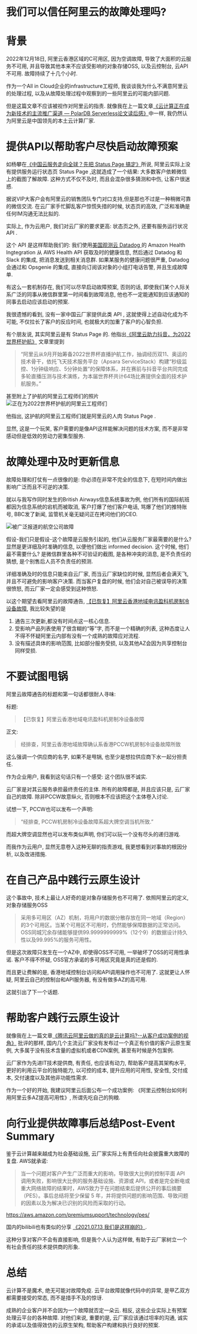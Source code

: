 # 我们可以信任阿里云的故障处理吗?

# 背景
2022年12月18日, 阿里云香港区域的C可用区, 因为空调故障, 导致了大面积的云服务不可用, 并且导致其他本来不应该受影响的对象存储OSS, 以及云控制台, 云API不可用. 故障持续了十几个小时.

作为一个All in Cloud企业的infrastructure工程师, 我谈谈我为什么不满意阿里云的处理过程, 以及从故障处理过程中观察到的一些阿里云的可能内部问题. 

但是这篇文章不应该被视作对阿里云的指责. 就像我在上一篇文章[《云计算正在成为新技术的主流推广渠道 — PolarDB Serverless论文读后感》](https://mp.weixin.qq.com/s/_rwRNQslTRtAuYRJKsoj4Q)中一样, 我仍然认为阿里云是中国领先的本土云计算厂家. 

# 提供API以帮助客户尽快启动故障预案
如杨攀在[《中国云服务走向全球？先把 Status Page 搞定》](https://mp.weixin.qq.com/s/hVYXyA9ZMyWwbPtPoXuHhQ)所说, 阿里云实际上没有提供服务运行状态页 Status Page ,这就造成了一个结果: 大多数客户依赖微信上的截图了解故障. 这种方式不仅不及时, 而且会混杂很多猜测和中伤, 让客户很迷惑. 

据说VIP大客户会有阿里云的销售团队专门对口支持,但是那也不过是一种稍微可靠的微信交流. 在云厂家手忙脚乱客户惊慌失措的时候, 状态页的高效, 广泛和准确是任何IM沟通无法比拟的. 

实际上, 作为云用户, 我们对云厂家的要求更高: 状态页之外, 还要有服务运行状况 API . 

这个 API 是这样帮助我们的: 我们使用[美国观测云 Datadog ](https://mp.weixin.qq.com/s/AvQZWLoAUb3ZMpkW_ttsPA) 的 Amazon Health Ingtegration 从 AWS Health API 获取及时的健康信息,
然后通过 Datadog 和 Slack 的集成, 把消息发送到相关消息群.
如果某服务的健康问题很严重, Datadog 会通过和 Opsgenie 的集成, 直接向订阅该对象的小组打电话告警, 并且生成故障单. 

有这么一套机制存在, 我们可以尽早启动故障预案, 否则的话, 即使我们某个人际关系广泛的同事从微信群里第一时间看到故障消息, 他也不一定能通知到应该通知的同事去启动应该启动的预案.

我很遗憾的看到, 没有一家中国云厂家提供此类 API , 这就使得上述自动化成为不可能, 不仅拉长了客户的反应时间, 也就极大的加重了客户的心智负担.

有个朋友说, 其实阿里云是有 Status Page 的. 他指出[《阿里云助力抖音，为2022世界杯护航》](https://mp.weixin.qq.com/s/3n5viPhJXOMK5KyPqOwGTQ) 文章里提到

> “阿里云从9月开始筹备2022世界杯直播护航工作，抽调经历双11、奥运的技术骨干，依托飞天技术服务平台（Apsara ServiceStack）构建“秒级监控、1分钟级响应、5分钟处置”的保障体系，并在赛前与抖音平台共同完成多轮直播压测与技术演练，为本届世界杯共计64场比赛提供全面的技术护航服务。”

甚至附上了护航的阿里云工程师们的照片
![正在为2022世界杯护航的阿里云工程师们](./assets/images/aliyun.engineer.png)

他指出, 这护航的阿里云工程师们就是阿里云的人肉 Status Page .

显然, 这是一个玩笑, 客户需要的是像API这样能解决问题的技术方案, 而不是非常感动但是低效的劳动力密集型服务.

# 故障处理中及时更新信息
故障处理和打仗有一点很像的是: 你必须在非常不完全的信息下, 在短时间内做出影响广泛而且不可逆的决策. 

就以与我写作同时发生的British Airways信息系统事故为例, 他们所有的国际航班都因为信息系统的宕机而被取消, 客户打爆了他们客户电话, 骂爆了他们的推特账号, BBC发了新闻, 监管机关毫无疑问正在拷问他们的CEO.

![被广泛报道的航空公司故障](./assets/images/BritishAirways.png)

假设-我们只是假设-这个故障是云服务引起的, 他们从云服务厂家最需要的是什么? 显然是更详细及时准确的信息, 以便他们做出 informed decision. 这个时候, 他们最不需要什么? 是微信群里各种不可验证的截图, 是各种冲突的消息, 是不负责任的猜想, 是个别售后人员不负责任的预测.

详细准确及时的信息只能来自云厂家, 而当云厂家缺位的时候, 显然后者会满天飞, 并且不可避免的影响客户决策. 而当客户复盘的时候, 他们会对自己被误导的决策很愤怒, 而云厂家一定会感受到这种愤怒.

以这个期望去看阿里云的故障通告, [【已恢复】阿里云香港地域电讯盈科机房制冷设备故障](https://help.aliyun.com/noticelist/articleid/1061782022.html), 我比较失望的是
1. 通告三次更新,都没有时间点这一核心信息.
2. 受影响产品列表使用了很含糊的“等”字, 而不是一个精确的列表, 这种态度让人不得不怀疑阿里云内部有没有一个成熟的故障应对流程.
3. 没有描述具体的影响范围, 比如部分服务受损, 以及其他AZ会因为共享控制台同样受损.

# 不要试图甩锅
阿里云故障通告的标题和第一句话都很耐人寻味:

标题:
> 【已恢复】阿里云香港地域电讯盈科机房制冷设备故障 

正文:
> 经排查，阿里云香港地域故障确认系香港PCCW机房制冷设备故障所致

这么强调一个供应商的名字, 如果不是甩锅, 也至少是想拉供应商下水一起分担责任. 

作为企业用户, 我看到这句话只有一个感受: 这个团队很不诚实. 

云厂家是对其云服务承担最终责任的主体. 所有的故障都是, 并且应该只是, 云厂家自己的故障. 除非PCCW故意纵火, 否则根本不应该把这个主体卷入讨论. 

试想一下, PCCW也可以发布一个声明:
> “经排查, PCCW机房制冷设备故障系超大牌空调当机所致.”

而超大牌空调显然也可以发布类似声明, 你们可以玩一个没有尽头的递归游戏. 

而我作为云用户, 显然无意卷入这种无聊的指责游戏, 我更想看到对事故的根因分析, 以及改进措施.

# 在自己产品中践行云原生设计
这个事故中, 技术上最让人好奇的是对象存储服务也不可用了. 依照阿里云的定义, 对象存储服务OSS
> 采用多可用区（AZ）机制，将用户的数据分散存放在同一地域（Region）的3个可用区。当某个可用区不可用时，仍然能够保障数据的正常访问。OSS同城冗余存储能够提供99.9999999999%（12个9）的数据设计持久性以及99.995%的服务可用性。	

但是这次故障只发生在一个AZ中, 却使得OSS不可用, 一举破坏了OSS的可用性承诺. 客户不得不怀疑, OSS官方承诺的多可用区究竟是真的还是假的.

而且更让费解的是, 香港地域控制台访问和API调用操作也不可用了. 这就更让人怀疑, 阿里云自己的控制台和API服务器, 有没有做多AZ的高可用. 

这就引出了下一个话题.

# 帮助客户践行云原生设计
就像我在上一篇文章[《腾讯云阿里云做的真的是云计算吗?--从客户成功案例的视角》](https://mp.weixin.qq.com/s/mMvDiTiMOt6eiTTYbHvbbQ) 批评的那样, 国内几个主流云厂家没有发布过一个真正有价值的客户云原生案例, 大多属于没有技术含量的虚拟机或者CDN案例, 甚至有时候是外包案例. 

云厂家作为先进IT技术提供商, 有责任, 也应该有动力, 帮助客户提高其架构水平, 更好的利用云平台的独特能力, 以可控的成本, 提升应用的可用性, 安全性, 交付成本, 交付速度以及其他非功能性需求.

作为一个好的开始, 我建议阿里云后面公布一个成功案例: 《阿里云控制台如何利用阿里云多AZ提高可用性》, 所谓先吃自己的狗粮.

# 向行业提供故障事后总结Post-Event Summary
鉴于云计算越来越成为社会基础设施, 云厂家实际上有责任向社会披露重大故障的复盘. AWS就承诺:
> 当一个问题对客户产生广泛而重大的影响，导致很大比例的控制平面 API 调用失败，影响很大比例的服务基础设施、资源或 API，或者是完全断电或重大网络故障的结果时，AWS致力于在问题结束后提供公开的事后摘要（PES）。事后总结将至少保留 5 年，并将提供问题的影响范围、导致问题的因素以及为解决已识别的风险而采取的行动。

https://aws.amazon.com/premiumsupport/technology/pes/

国内的bilibili也有类似的分享 [《2021.07.13 我们是这样崩的》](https://mp.weixin.qq.com/s/nGtC5lBX_Iaj57HIdXq3Qg—).

这种分享对客户不会有直接影响, 但是我个人认为这样做, 有助于云厂家树立一个有社会责任的技术提供商的形象.

# 总结
云计算不是魔术, 绝无可能对故障免疫. 云平台故障就像代码中的异常, 是甲乙双方都需要接受的常态, 而不是措手不及的惊讶.

成熟的企业客户并不会因为一个故障就否定一朵云. 相反, 这些企业实际上有预案处理云平台的各种故障. 对他们来说, 重要的是, 云厂家应该通过坦率的沟通, 诚实的承诺以及值得效仿的云原生架构, 帮助客户构建和执行良好的预案.